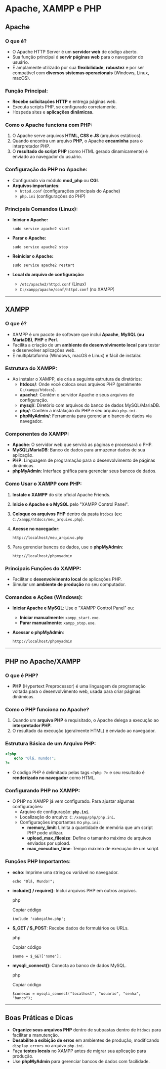 # Apache, XAMPP e PHP

## **Apache**

### **O que é?**

- O Apache HTTP Server é um **servidor web** de código aberto.
- Sua função principal é **servir páginas web** para o navegador do usuário.
- É amplamente utilizado por sua **flexibilidade**, **robustez** e por ser compatível com **diversos sistemas operacionais** (Windows, Linux, macOS).

### **Função Principal:**

- **Recebe solicitações HTTP** e entrega páginas web.
- Executa scripts PHP, se configurado corretamente.
- Hospeda sites e **aplicações dinâmicas**.

### **Como o Apache funciona com PHP:**

1. O Apache serve arquivos **HTML, CSS e JS** (arquivos estáticos).
2. Quando encontra um arquivo **PHP**, o Apache **encaminha** para o interpretador PHP.
3. O **resultado do script PHP** (como HTML gerado dinamicamente) é enviado ao navegador do usuário.

### **Configuração do PHP no Apache:**

- Configurado via módulo **mod_php** ou **CGI**.
- **Arquivos importantes**:
    - `httpd.conf` (configurações principais do Apache)
    - `php.ini` (configurações do PHP)

### **Principais Comandos (Linux):**

- **Iniciar o Apache:**
    
    `sudo service apache2 start`
    
- **Parar o Apache:**
    
    `sudo service apache2 stop`
    
- **Reiniciar o Apache:**
    
    `sudo service apache2 restart`
    
- **Local do arquivo de configuração:**
    
    - `/etc/apache2/httpd.conf` (Linux)
    - `C:/xampp/apache/conf/httpd.conf` (no XAMPP)

---

## **XAMPP**

### **O que é?**

- XAMPP é um pacote de software que inclui **Apache**, **MySQL (ou MariaDB)**, **PHP** e **Perl**.
- Facilita a criação de um **ambiente de desenvolvimento local** para testar e desenvolver aplicações web.
- É multiplataforma (Windows, macOS e Linux) e fácil de instalar.

### **Estrutura do XAMPP:**

- Ao instalar o XAMPP, ele cria a seguinte estrutura de diretórios:
    - **htdocs/**: Onde você coloca seus arquivos PHP (geralmente `C:/xampp/htdocs`).
    - **apache/**: Contém o servidor Apache e seus arquivos de configuração.
    - **mysql/**: Diretório com arquivos do banco de dados MySQL/MariaDB.
    - **php/**: Contém a instalação do PHP e seu arquivo `php.ini`.
    - **phpMyAdmin/**: Ferramenta para gerenciar o banco de dados via navegador.

### **Componentes do XAMPP:**

- **Apache**: O servidor web que servirá as páginas e processará o PHP.
- **MySQL/MariaDB**: Banco de dados para armazenar dados de sua aplicação.
- **PHP**: Linguagem de programação para o desenvolvimento de páginas dinâmicas.
- **phpMyAdmin**: Interface gráfica para gerenciar seus bancos de dados.

### **Como Usar o XAMPP com PHP:**

1. **Instale o XAMPP** do site oficial Apache Friends.
    
2. **Inicie o Apache e o MySQL** pelo "XAMPP Control Panel".
    
3. **Coloque os arquivos PHP** dentro da pasta `htdocs` (ex: `C:/xampp/htdocs/meu_arquivo.php`).
    
4. **Acesse no navegador**:
    
    `http://localhost/meu_arquivo.php`
    
5. Para gerenciar bancos de dados, use o **phpMyAdmin**:
    
    `http://localhost/phpmyadmin`
    

### **Principais Funções do XAMPP:**

- Facilitar o **desenvolvimento local** de aplicações PHP.
- Simular um **ambiente de produção** no seu computador.

### **Comandos e Ações (Windows):**

- **Iniciar Apache e MySQL**: Use o "XAMPP Control Panel" ou:
    - **Iniciar manualmente**: `xampp_start.exe`.
    - **Parar manualmente**: `xampp_stop.exe`.
- **Acessar o phpMyAdmin**:
    
    `http://localhost/phpmyadmin`
    

---

## **PHP no Apache/XAMPP**

### **O que é PHP?**

- **PHP** (Hypertext Preprocessor) é uma linguagem de programação voltada para o desenvolvimento web, usada para criar páginas dinâmicas.

### **Como o PHP funciona no Apache?**

1. Quando um **arquivo PHP** é requisitado, o Apache delega a execução ao **interpretador PHP**.
2. O resultado da execução (geralmente HTML) é enviado ao navegador.

### **Estrutura Básica de um Arquivo PHP:**

```php
<?php   
	echo "Olá, mundo!"; 
?>
```

- O código PHP é delimitado pelas tags `<?php ?>` e seu resultado é **renderizado no navegador** como HTML.

### **Configurando PHP no XAMPP:**

- O PHP no XAMPP já vem configurado. Para ajustar algumas configurações:
    - Arquivo de configuração: **`php.ini`**.
    - Localização do arquivo: `C:/xampp/php/php.ini`.
    - Configurações importantes no `php.ini`:
        - **memory_limit**: Limita a quantidade de memória que um script PHP pode utilizar.
        - **upload_max_filesize**: Define o tamanho máximo de arquivos enviados por upload.
        - **max_execution_time**: Tempo máximo de execução de um script.

### **Funções PHP Importantes:**

- **echo**: Imprime uma string ou variável no navegador.
    
    `echo "Olá, Mundo!";`
    
- **include() / require()**: Inclui arquivos PHP em outros arquivos.
    
    php
    
    Copiar código
    
    `include 'cabeçalho.php';`
    
- **$_GET / $_POST**: Recebe dados de formulários ou URLs.
    
    php
    
    Copiar código
    
    `$nome = $_GET['nome'];`
    
- **mysqli_connect()**: Conecta ao banco de dados MySQL.
    
    php
    
    Copiar código
    
    `$conexao = mysqli_connect("localhost", "usuario", "senha", "banco");`
    

---

## **Boas Práticas e Dicas**

- **Organize seus arquivos PHP** dentro de subpastas dentro de `htdocs` para facilitar a manutenção.
- **Desabilite a exibição de erros** em ambientes de produção, modificando `display_errors` no arquivo `php.ini`.
- Faça **testes locais** no XAMPP antes de migrar sua aplicação para produção.
- Use **phpMyAdmin** para gerenciar bancos de dados com facilidade.
